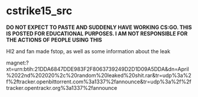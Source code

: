 # cstrike15_src

**DO NOT EXPECT TO PASTE AND SUDDENLY HAVE WORKING CS:GO. THIS IS POSTED FOR EDUCATIONAL PURPOSES. I AM NOT RESPONSIBLE FOR THE ACTIONS OF PEOPLE USING THIS**

Hl2 and fan made fstop, as well as some information about the leak

magnet:?xt=urn:btih:21DDA6847DDE983F2F8063739249D2D1D09A5DDA&dn=April%2022nd%202020%2c%20random%20leaked%20shit.rar&tr=udp%3a%2f%2ftracker.openbittorrent.com%3a1337%2fannounce&tr=udp%3a%2f%2ftracker.opentrackr.org%3a1337%2fannounce
